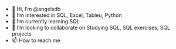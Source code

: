 - 👋 Hi, I’m @angelsdb
- 👀 I’m interested in SQL, Excel, Tableu, Python
- 🌱 I’m currently learning SQL
- 💞️ I’m looking to collaborate on Studying SQL, SQL exercises, SQL projects
- 📫 How to reach me 

<!---
angelsdb/angelsdb is a ✨ special ✨ repository because its `README.md` (this file) appears on your GitHub profile.
You can click the Preview link to take a look at your changes.
--->
